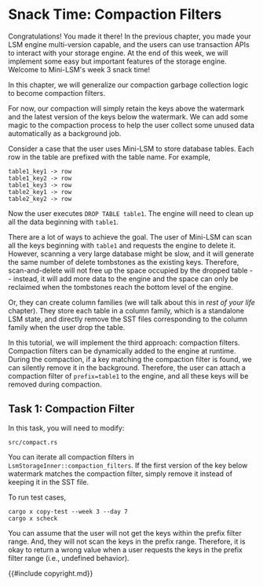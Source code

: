 <!--
  mini-lsm-book © 2022-2025 by Alex Chi Z is licensed under CC BY-NC-SA 4.0
-->

# Snack Time: Compaction Filters

Congratulations! You made it there! In the previous chapter, you made your LSM engine multi-version capable, and the users can use transaction APIs to interact with your storage engine. At the end of this week, we will implement some easy but important features of the storage engine. Welcome to Mini-LSM's week 3 snack time!

In this chapter, we will generalize our compaction garbage collection logic to become compaction filters.

For now, our compaction will simply retain the keys above the watermark and the latest version of the keys below the watermark. We can add some magic to the compaction process to help the user collect some unused data automatically as a background job.

Consider a case that the user uses Mini-LSM to store database tables. Each row in the table are prefixed with the table name. For example,

```
table1_key1 -> row
table1_key2 -> row
table1_key3 -> row
table2_key1 -> row
table2_key2 -> row
```

Now the user executes `DROP TABLE table1`. The engine will need to clean up all the data beginning with `table1`.

There are a lot of ways to achieve the goal. The user of Mini-LSM can scan all the keys beginning with `table1` and requests the engine to delete it. However, scanning a very large database might be slow, and it will generate the same number of delete tombstones as the existing keys. Therefore, scan-and-delete will not free up the space occupied by the dropped table -- instead, it will add more data to the engine and the space can only be reclaimed when the tombstones reach the bottom level of the engine.

Or, they can create column families (we will talk about this in *rest of your life* chapter). They store each table in a column family, which is a standalone LSM state, and directly remove the SST files corresponding to the column family when the user drop the table.

In this tutorial, we will implement the third approach: compaction filters. Compaction filters can be dynamically added to the engine at runtime. During the compaction, if a key matching the compaction filter is found, we can silently remove it in the background. Therefore, the user can attach a compaction filter of `prefix=table1` to the engine, and all these keys will be removed during compaction.

## Task 1: Compaction Filter

In this task, you will need to modify:

```
src/compact.rs
```

You can iterate all compaction filters in `LsmStorageInner::compaction_filters`. If the first version of the key below watermark matches the compaction filter, simply remove it instead of keeping it in the SST file.

To run test cases,

```
cargo x copy-test --week 3 --day 7
cargo x scheck
```

You can assume that the user will not get the keys within the prefix filter range. And, they will not scan the keys in the prefix range. Therefore, it is okay to return a wrong value when a user requests the keys in the prefix filter range (i.e., undefined behavior).

{{#include copyright.md}}
